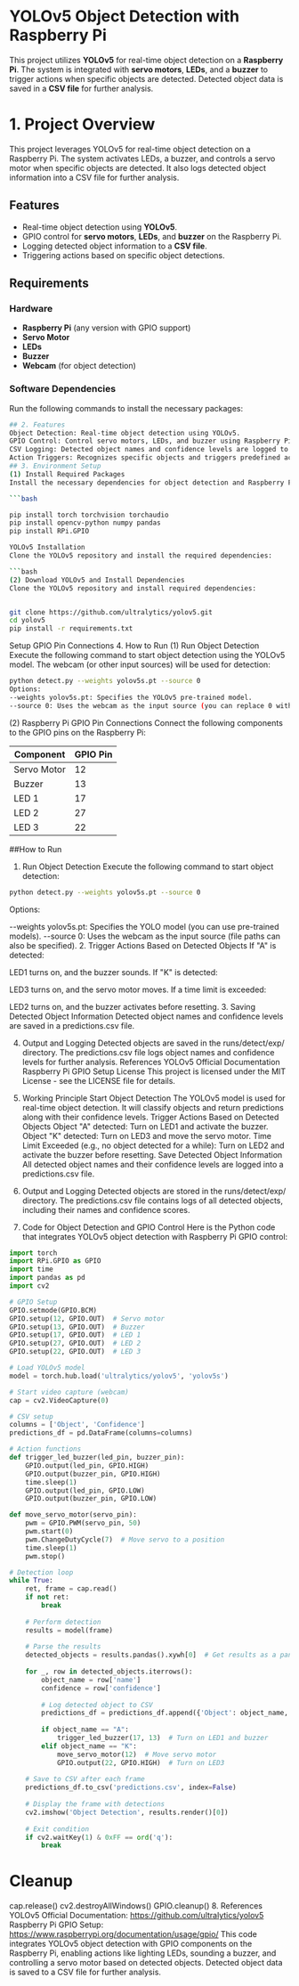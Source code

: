 # YOLOv5 Object Detection with Raspberry Pi

This project utilizes **YOLOv5** for real-time object detection on a **Raspberry Pi**. The system is integrated with **servo motors**, **LEDs**, and a **buzzer** to trigger actions when specific objects are detected. Detected object data is saved in a **CSV file** for further analysis.
# 1. Project Overview
This project leverages YOLOv5 for real-time object detection on a Raspberry Pi. The system activates LEDs, a buzzer, and controls a servo motor when specific objects are detected. It also logs detected object information into a CSV file for further analysis.

## Features

- Real-time object detection using **YOLOv5**.
- GPIO control for **servo motors**, **LEDs**, and **buzzer** on the Raspberry Pi.
- Logging detected object information to a **CSV file**.
- Triggering actions based on specific object detections.

## Requirements

### Hardware
- **Raspberry Pi** (any version with GPIO support)
- **Servo Motor**
- **LEDs**
- **Buzzer**
- **Webcam** (for object detection)
  
### Software Dependencies

Run the following commands to install the necessary packages:

```bash
## 2. Features
Object Detection: Real-time object detection using YOLOv5.
GPIO Control: Control servo motors, LEDs, and buzzer using Raspberry Pi GPIO.
CSV Logging: Detected object names and confidence levels are logged to a CSV file.
Action Triggers: Recognizes specific objects and triggers predefined actions.
## 3. Environment Setup
(1) Install Required Packages
Install the necessary dependencies for object detection and Raspberry Pi GPIO control:

```bash

pip install torch torchvision torchaudio
pip install opencv-python numpy pandas
pip install RPi.GPIO

YOLOv5 Installation
Clone the YOLOv5 repository and install the required dependencies:

```bash
(2) Download YOLOv5 and Install Dependencies
Clone the YOLOv5 repository and install required dependencies:
```

```bash

git clone https://github.com/ultralytics/yolov5.git
cd yolov5
pip install -r requirements.txt
```

Setup
GPIO Pin Connections
4. How to Run
(1) Run Object Detection
Execute the following command to start object detection using the YOLOv5 model. The webcam (or other input sources) will be used for detection:

```bash
python detect.py --weights yolov5s.pt --source 0
Options:
--weights yolov5s.pt: Specifies the YOLOv5 pre-trained model.
--source 0: Uses the webcam as the input source (you can replace 0 with a video file path).
```

(2) Raspberry Pi GPIO Pin Connections
Connect the following components to the GPIO pins on the Raspberry Pi:

| Component    | GPIO Pin |
|--------------|----------|
| Servo Motor  | 12       |
| Buzzer       | 13       |
| LED 1        | 17       |
| LED 2        | 27       |
| LED 3        | 22       |

##How to Run

1. Run Object Detection
Execute the following command to start object detection:
```bash
python detect.py --weights yolov5s.pt --source 0
```

Options:

--weights yolov5s.pt: Specifies the YOLO model (you can use pre-trained models).
--source 0: Uses the webcam as the input source (file paths can also be specified).
2. Trigger Actions Based on Detected Objects
If "A" is detected:

LED1 turns on, and the buzzer sounds.
If "K" is detected:

LED3 turns on, and the servo motor moves.
If a time limit is exceeded:

LED2 turns on, and the buzzer activates before resetting.
3. Saving Detected Object Information
Detected object names and confidence levels are saved in a predictions.csv file.

4. Output and Logging
Detected objects are saved in the runs/detect/exp/ directory.
The predictions.csv file logs object names and confidence levels for further analysis.
References
YOLOv5 Official Documentation
Raspberry Pi GPIO Setup
License
This project is licensed under the MIT License - see the LICENSE file for details.

5. Working Principle
Start Object Detection
The YOLOv5 model is used for real-time object detection.
It will classify objects and return predictions along with their confidence levels.
Trigger Actions Based on Detected Objects
Object "A" detected:
Turn on LED1 and activate the buzzer.
Object "K" detected:
Turn on LED3 and move the servo motor.
Time Limit Exceeded (e.g., no object detected for a while):
Turn on LED2 and activate the buzzer before resetting.
Save Detected Object Information
All detected object names and their confidence levels are logged into a predictions.csv file.
6. Output and Logging
Detected objects are stored in the runs/detect/exp/ directory.
The predictions.csv file contains logs of all detected objects, including their names and confidence scores.
7. Code for Object Detection and GPIO Control
Here is the Python code that integrates YOLOv5 object detection with Raspberry Pi GPIO control:

```python
import torch
import RPi.GPIO as GPIO
import time
import pandas as pd
import cv2

# GPIO Setup
GPIO.setmode(GPIO.BCM)
GPIO.setup(12, GPIO.OUT)  # Servo motor
GPIO.setup(13, GPIO.OUT)  # Buzzer
GPIO.setup(17, GPIO.OUT)  # LED 1
GPIO.setup(27, GPIO.OUT)  # LED 2
GPIO.setup(22, GPIO.OUT)  # LED 3

# Load YOLOv5 model
model = torch.hub.load('ultralytics/yolov5', 'yolov5s')

# Start video capture (webcam)
cap = cv2.VideoCapture(0)

# CSV setup
columns = ['Object', 'Confidence']
predictions_df = pd.DataFrame(columns=columns)

# Action functions
def trigger_led_buzzer(led_pin, buzzer_pin):
    GPIO.output(led_pin, GPIO.HIGH)
    GPIO.output(buzzer_pin, GPIO.HIGH)
    time.sleep(1)
    GPIO.output(led_pin, GPIO.LOW)
    GPIO.output(buzzer_pin, GPIO.LOW)

def move_servo_motor(servo_pin):
    pwm = GPIO.PWM(servo_pin, 50)
    pwm.start(0)
    pwm.ChangeDutyCycle(7)  # Move servo to a position
    time.sleep(1)
    pwm.stop()

# Detection loop
while True:
    ret, frame = cap.read()
    if not ret:
        break
    
    # Perform detection
    results = model(frame)
    
    # Parse the results
    detected_objects = results.pandas().xywh[0]  # Get results as a pandas dataframe
    
    for _, row in detected_objects.iterrows():
        object_name = row['name']
        confidence = row['confidence']
        
        # Log detected object to CSV
        predictions_df = predictions_df.append({'Object': object_name, 'Confidence': confidence}, ignore_index=True)
        
        if object_name == "A":
            trigger_led_buzzer(17, 13)  # Turn on LED1 and buzzer
        elif object_name == "K":
            move_servo_motor(12)  # Move servo motor
            GPIO.output(22, GPIO.HIGH)  # Turn on LED3
            
    # Save to CSV after each frame
    predictions_df.to_csv('predictions.csv', index=False)
    
    # Display the frame with detections
    cv2.imshow('Object Detection', results.render()[0])
    
    # Exit condition
    if cv2.waitKey(1) & 0xFF == ord('q'):
        break
```
# Cleanup
cap.release()
cv2.destroyAllWindows()
GPIO.cleanup()
8. References
YOLOv5 Official Documentation: https://github.com/ultralytics/yolov5
Raspberry Pi GPIO Setup: https://www.raspberrypi.org/documentation/usage/gpio/
This code integrates YOLOv5 object detection with GPIO components on the Raspberry Pi, enabling actions like lighting LEDs, sounding a buzzer, and controlling a servo motor based on detected objects. Detected object data is saved to a CSV file for further analysis.